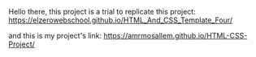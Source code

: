 Hello there, this project is a trial to replicate this project: https://elzerowebschool.github.io/HTML_And_CSS_Template_Four/

and this is my project's link: https://amrmosallem.github.io/HTML-CSS-Project/